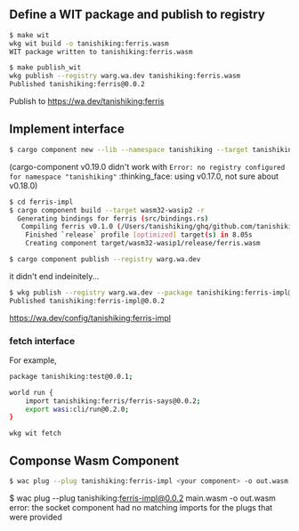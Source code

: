 ## Define a WIT package and publish to registry

```sh
$ make wit
wkg wit build -o tanishiking:ferris.wasm
WIT package written to tanishiking:ferris.wasm

$ make publish_wit
wkg publish --registry warg.wa.dev tanishiking:ferris.wasm
Published tanishiking:ferris@0.0.2
```

Publish to https://wa.dev/tanishiking:ferris

## Implement interface

```sh
$ cargo component new --lib --namespace tanishiking --target tanishiking:ferris@0.0.2 ferris-impl
```

(cargo-component v0.19.0 didn't work with `Error: no registry configured for namespace "tanishiking"` :thinking_face: using v0.17.0, not sure about v0.18.0)

```sh
$ cd ferris-impl
$ cargo component build --target wasm32-wasip2 -r
  Generating bindings for ferris (src/bindings.rs)
   Compiling ferris v0.1.0 (/Users/tanishiking/ghq/github.com/tanishiking/kitchensink/ferris-says-component/ferris)
    Finished `release` profile [optimized] target(s) in 8.05s
    Creating component target/wasm32-wasip1/release/ferris.wasm

$ cargo component publish --registry warg.wa.dev
```

it didn't end indeinitely...

```sh
$ wkg publish --registry warg.wa.dev --package tanishiking:ferris-impl@0.0.2 target/wasm32-wasip1/release/ferris_impl.wasm
Published tanishiking:ferris-impl@0.0.2
```

https://wa.dev/config/tanishiking:ferris-impl

### fetch interface

For example,

```sh
package tanishiking:test@0.0.1;

world run {
    import tanishiking:ferris/ferris-says@0.0.2;
    export wasi:cli/run@0.2.0;
}
```

`wkg wit fetch`

## Componse Wasm Component

```sh
$ wac plug --plug tanishiking:ferris-impl <your component> -o out.wasm
```


$ wac plug --plug tanishiking:ferris-impl@0.0.2 main.wasm -o out.wasm
error: the socket component had no matching imports for the plugs that were provided
